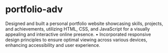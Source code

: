 # portfolio-adv
Designed and built a personal portfolio website showcasing skills, projects, and achievements, utilizing HTML, CSS, and JavaScript for a visually appealing and interactive online presence. • Incorporated responsive design principles to ensure optimal viewing across various devices, enhancing accessibility and user experience.
